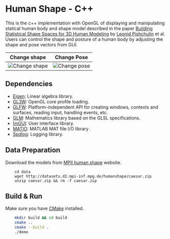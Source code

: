 # Human Shape - C++

This is the c++ implementation with OpenGL of displaying and manipulating statical human body and shape model described
in the paper [Building Statistical Shape Spaces for 3D Human Modeling](https://arxiv.org/abs/1503.05860)
by [Leonid Pishchulin](https://scholar.google.de/citations?user=lECZKZsAAAAJ&hl=en) et al. Users can control the shape
and posture of a human body by adjusting the shape and pose vectors from GUI.

| Change shape | Change Pose |
| :---: | :---: |
| ![Change shape](images/change-shape.gif) | ![Change pose](images/change-pose.gif)|

## Dependencies

- [Eigen](https://gitlab.com/libeigen/eigen): Linear algebra library.
- [GL3W](https://github.com/adobe/lagrange-gl3w): OpenGL core profile loading.
- [GLFW](https://github.com/glfw/glfw): Platform-independent API for creating windows, contexts and surfaces, reading
  input, handling events, etc.
- [GLM](https://github.com/glfw/glfw): Mathematics library based on the GLSL specifications.
- [ImGUI](https://github.com/ocornut/imgui): User interface library.
- [MATIO](https://github.com/tbeu/matio): MATLAB MAT file I/O library .
- [Spdlog](https://github.com/gabime/spdlog): Logging library.

## Data Preparation

Download the models from [MPII human shape](http://humanshape.mpi-inf.mpg.de/) website.

```
    cd data
    wget http://datasets.d2.mpi-inf.mpg.de/humanshape/caesar.zip
    unzip caesar.zip && rm -f caesar.zip
```

## Build & Run

Make sure you have [CMake](https://cmake.org/) installed.

```bash
    mkdir build && cd build
    cmake ..
    cmake --build . 
    ./demo
```
